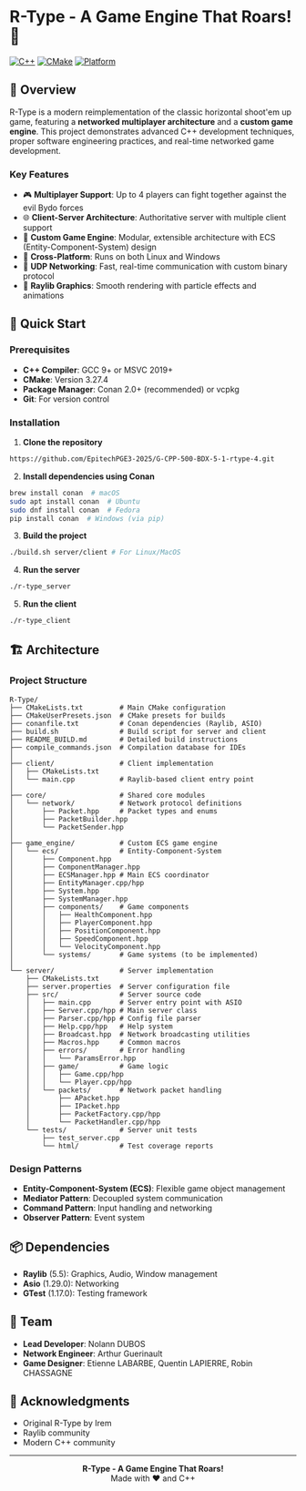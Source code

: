 # R-Type - A Game Engine That Roars! 🚀

[![C++](https://img.shields.io/badge/C%2B%2B-20-blue.svg)](https://isocpp.org/)
[![CMake](https://img.shields.io/badge/CMake-3.27.4%2B-green.svg)](https://cmake.org/)
[![Platform](https://img.shields.io/badge/Platform-Linux%20%7C%20Windows-lightgrey.svg)](https://github.com/)

## 📖 Overview

R-Type is a modern reimplementation of the classic horizontal shoot'em up game, featuring a **networked multiplayer architecture** and a **custom game engine**. This project demonstrates advanced C++ development techniques, proper software engineering practices, and real-time networked game development.

### Key Features
- 🎮 **Multiplayer Support**: Up to 4 players can fight together against the evil Bydo forces
- 🌐 **Client-Server Architecture**: Authoritative server with multiple client support
- 🎯 **Custom Game Engine**: Modular, extensible architecture with ECS (Entity-Component-System) design
- 🔧 **Cross-Platform**: Runs on both Linux and Windows
- 📡 **UDP Networking**: Fast, real-time communication with custom binary protocol
- 🎨 **Raylib Graphics**: Smooth rendering with particle effects and animations

## 🚀 Quick Start

### Prerequisites
- **C++ Compiler**: GCC 9+ or MSVC 2019+
- **CMake**: Version 3.27.4
- **Package Manager**: Conan 2.0+ (recommended) or vcpkg
- **Git**: For version control

### Installation

1. **Clone the repository**
```bash
https://github.com/EpitechPGE3-2025/G-CPP-500-BDX-5-1-rtype-4.git
```

2. **Install dependencies using Conan**
```bash
brew install conan  # macOS
sudo apt install conan  # Ubuntu
sudo dnf install conan  # Fedora
pip install conan  # Windows (via pip)
```

3. **Build the project**
```bash
./build.sh server/client # For Linux/MacOS
```

4. **Run the server**
```bash
./r-type_server
```

5. **Run the client**
```bash
./r-type_client
```

## 🏗️ Architecture

### Project Structure
```
R-Type/
├── CMakeLists.txt         # Main CMake configuration
├── CMakeUserPresets.json  # CMake presets for builds
├── conanfile.txt          # Conan dependencies (Raylib, ASIO)
├── build.sh               # Build script for server and client
├── README_BUILD.md        # Detailed build instructions
├── compile_commands.json  # Compilation database for IDEs
│
├── client/                # Client implementation
│   ├── CMakeLists.txt
│   └── main.cpp           # Raylib-based client entry point
│
├── core/                  # Shared core modules
│   └── network/           # Network protocol definitions
│       ├── Packet.hpp     # Packet types and enums
│       ├── PacketBuilder.hpp
│       └── PacketSender.hpp
│
├── game_engine/           # Custom ECS game engine
│   └── ecs/               # Entity-Component-System
│       ├── Component.hpp
│       ├── ComponentManager.hpp
│       ├── ECSManager.hpp # Main ECS coordinator
│       ├── EntityManager.cpp/hpp
│       ├── System.hpp
│       ├── SystemManager.hpp
│       ├── components/    # Game components
│       │   ├── HealthComponent.hpp
│       │   ├── PlayerComponent.hpp
│       │   ├── PositionComponent.hpp
│       │   ├── SpeedComponent.hpp
│       │   └── VelocityComponent.hpp
│       └── systems/       # Game systems (to be implemented)
│
└── server/                # Server implementation
    ├── CMakeLists.txt
    ├── server.properties  # Server configuration file
    ├── src/               # Server source code
    │   ├── main.cpp       # Server entry point with ASIO
    │   ├── Server.cpp/hpp # Main server class
    │   ├── Parser.cpp/hpp # Config file parser
    │   ├── Help.cpp/hpp   # Help system
    │   ├── Broadcast.hpp  # Network broadcasting utilities
    │   ├── Macros.hpp     # Common macros
    │   ├── errors/        # Error handling
    │   │   └── ParamsError.hpp
    │   ├── game/          # Game logic
    │   │   ├── Game.cpp/hpp
    │   │   └── Player.cpp/hpp
    │   └── packets/       # Network packet handling
    │       ├── APacket.hpp
    │       ├── IPacket.hpp
    │       ├── PacketFactory.cpp/hpp
    │       └── PacketHandler.cpp/hpp
    └── tests/             # Server unit tests
        ├── test_server.cpp
        └── html/          # Test coverage reports
```

### Design Patterns
- **Entity-Component-System (ECS)**: Flexible game object management
- **Mediator Pattern**: Decoupled system communication
- **Command Pattern**: Input handling and networking
- **Observer Pattern**: Event system

## 📦 Dependencies

- **Raylib** (5.5): Graphics, Audio, Window management
- **Asio** (1.29.0): Networking
- **GTest** (1.17.0): Testing framework

## 👥 Team

- **Lead Developer**: Nolann DUBOS
- **Network Engineer**: Arthur Guerinault
- **Game Designer**: Etienne LABARBE, Quentin LAPIERRE, Robin CHASSAGNE

## 🙏 Acknowledgments

- Original R-Type by Irem
- Raylib community
- Modern C++ community

---

<div align="center">
  <b>R-Type - A Game Engine That Roars!</b><br>
  Made with ❤️ and C++
</div>
